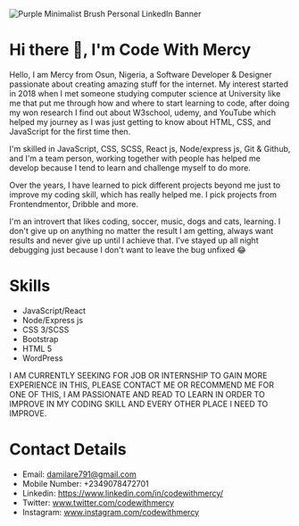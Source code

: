 ![Purple Minimalist Brush Personal LinkedIn Banner](https://user-images.githubusercontent.com/64808015/143513444-5fa8455b-deac-4bfe-bc30-ef47e1b36660.png)

# Hi there 👋, I'm Code With Mercy

Hello, I am Mercy from Osun, Nigeria, a Software Developer & Designer passionate about creating amazing stuff for the internet. My interest started in 2018 when I met someone studying computer science at University like me that put me through how and where to start learning to code, after doing my won research I find out about W3school, udemy, and YouTube which helped my journey as I was just getting to know about HTML, CSS, and JavaScript for the first time then.

I'm skilled in JavaScript, CSS, SCSS, React js, Node/express js, Git & Github, and I'm a team person, working together with people has helped me develop because I tend to learn and challenge myself to do more.

Over the years, I have learned to pick different projects beyond me just to improve my coding skill, which has really helped me. I pick projects from Frontendmentor, Dribble and more.

I'm an introvert that likes coding, soccer, music, dogs and cats, learning. I don't give up on anything no matter the result I am getting, always want results and never give up until I achieve that. I've stayed up all night debugging just because I don't want to leave the bug unfixed 😂

# Skills

- JavaScript/React 
- Node/Express js 
- CSS 3/SCSS
- Bootstrap
- HTML 5
- WordPress

I AM CURRENTLY SEEKING FOR JOB OR INTERNSHIP TO GAIN MORE EXPERIENCE IN THIS, PLEASE CONTACT ME OR RECOMMEND ME FOR ONE OF THIS, I AM PASSIONATE AND READ TO LEARN IN ORDER TO IMPROVE IN MY CODING SKILL AND EVERY OTHER PLACE I NEED TO IMPROVE.

# Contact Details

- Email: damilare791@gmail.com
- Mobile Number: +2349078472701
- Linkedin: https://www.linkedin.com/in/codewithmercy/
- Twitter: www.twitter.com/codewithmercy
- Instagram: www.instagram.com/codewithmercy
